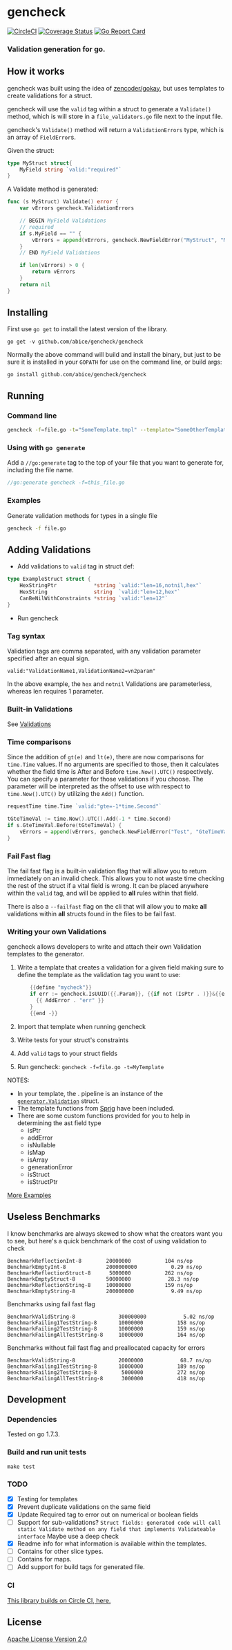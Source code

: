 # gencheck
[![CircleCI](https://circleci.com/gh/abice/gencheck.svg?style=svg&circle-token=db146e1d9c8d935d7bd05ac879f818801c432ea4)](https://circleci.com/gh/abice/gencheck)
[![Coverage Status](https://coveralls.io/repos/github/abice/gencheck/badge.svg)](https://coveralls.io/github/abice/gencheck)
[![Go Report Card](https://goreportcard.com/badge/github.com/abice/gencheck)](https://goreportcard.com/report/github.com/abice/gencheck)

### Validation generation for go.

## How it works
gencheck was built using the idea of [zencoder/gokay](https://github.com/zencoder/gokay), but uses templates to create validations for a struct.

gencheck will use the `valid` tag within a struct to generate a `Validate()` method, which is will store in a `file_validators.go` file
next to the input file.

gencheck's `Validate()` method will return a `ValidationErrors` type, which is an array of `FieldError`s.

Given the struct:

```go
type MyStruct struct{
	MyField string `valid:"required"`
}
```
A Validate method is generated:

```go
func (s MyStruct) Validate() error {
	var vErrors gencheck.ValidationErrors

	// BEGIN MyField Validations
	// required
	if s.MyField == "" {
		vErrors = append(vErrors, gencheck.NewFieldError("MyStruct", "MyField", "required", errors.New("is required")))
	}
	// END MyField Validations

	if len(vErrors) > 0 {
		return vErrors
	}
	return nil
}
```

## Installing

First use `go get` to install the latest version of the library.

`go get -v github.com/abice/gencheck/gencheck`

Normally the above command will build and install the binary, but just to be sure it is installed in your `GOPATH` for use on the command line, or build args:

`go install github.com/abice/gencheck/gencheck`

## Running
### Command line
```sh
gencheck -f=file.go -t="SomeTemplate.tmpl" --template="SomeOtherTemplate.tmpl" -d="some/dir" --template-dir="some/dir/that/has/templates"
```

### Using with `go generate`
Add a `//go:generate` tag to the top of your file that you want to generate for, including the file name.

```go
//go:generate gencheck -f=this_file.go
```

### Examples
Generate validation methods for types in a single file
```sh
gencheck -f file.go
```

## Adding Validations
- Add validations to `valid` tag in struct def:

```go
type ExampleStruct struct {
	HexStringPtr            *string `valid:"len=16,notnil,hex"`
	HexString               string  `valid:"len=12,hex"`
	CanBeNilWithConstraints *string `valid:"len=12"`
}
```

- Run gencheck

### Tag syntax
Validation tags are comma separated, with any validation parameter specified after an equal sign.

`valid:"ValidationName1,ValidationName2=vn2param"`

In the above example, the `hex` and `notnil` Validations are parameterless, whereas len requires 1 parameter.

### Built-in Validations
See [Validations](validations.md)

### Time comparisons
Since the addition of `gt(e)` and `lt(e)`, there are now comparisons for `time.Time` values.  If no arguments are specified to those, then it calculates whether the
field time is After and Before `time.Now().UTC()` respectively.  You can specify a parameter for those validations if you choose.  The parameter will be interpreted as
the offset to use with respect to `time.Now().UTC()` by utilizing the `Add()` function.

```go
requestTime time.Time `valid:"gte=-1*time.Second"`
```

```go
tGteTimeVal := time.Now().UTC().Add(-1 * time.Second)
if s.GteTimeVal.Before(tGteTimeVal) {
	vErrors = append(vErrors, gencheck.NewFieldError("Test", "GteTimeVal", "gte", fmt.Errorf("is before %s", tGteTimeVal)))
}
```

### Fail Fast flag
The fail fast flag is a built-in validation flag that will allow you to return immediately on an invalid check.  This allows you to not waste time checking the rest of the struct if a vital field is wrong.  It can be placed anywhere within the `valid` tag, and will be applied to **all** rules within that field.

There is also a `--failfast` flag on the cli that will allow you to make **all** validations within **all** structs found in the files to be fail fast.

### Writing your own Validations
gencheck allows developers to write and attach their own Validation templates to the generator.

1. Write a template that creates a validation for a given field making sure to define the template as the validation tag you want to use:

    ```go
		{{define "mycheck"}}
		if err := gencheck.IsUUID({{.Param}}, {{if not (IsPtr . )}}&{{end}}s.{{.FieldName}}); err != nil {
		  {{ AddError . "err" }}
		}
		{{end -}}
    ```

1. Import that template when running gencheck
1. Write tests for your struct's constraints
1. Add `valid` tags to your struct fields
1. Run gencheck: `gencheck -f=file.go -t=MyTemplate`

NOTES:

- In your template, the . pipeline is an instance of the [`generator.Validation`](generator/types.go#L27) struct.
- The template functions from [Sprig](https://github.com/Masterminds/sprig) have been included.
- There are some custom functions provided for you to help in determining the ast field type
  - isPtr
  - addError
  - isNullable
  - isMap
  - isArray
  - generationError
  - isStruct
  - isStructPtr

[More Examples](internal/example/)


## Useless Benchmarks

I know benchmarks are always skewed to show what the creators want you to see, but here's a quick benchmark of the cost of using validation to check

```
BenchmarkReflectionInt-8      	20000000	       104 ns/op
BenchmarkEmptyInt-8           	2000000000	         0.29 ns/op
BenchmarkReflectionStruct-8   	 5000000	       262 ns/op
BenchmarkEmptyStruct-8        	50000000	        28.3 ns/op
BenchmarkReflectionString-8   	10000000	       159 ns/op
BenchmarkEmptyString-8        	200000000	         9.49 ns/op

```
Benchmarks using fail fast flag
```
BenchmarkValidString-8            	300000000	         5.02 ns/op
BenchmarkFailing1TestString-8     	10000000	       158 ns/op
BenchmarkFailing2TestString-8     	10000000	       159 ns/op
BenchmarkFailingAllTestString-8   	10000000	       164 ns/op
```

Benchmarks without fail fast flag and preallocated capacity for errors
```
BenchmarkValidString-8            	20000000	        68.7 ns/op
BenchmarkFailing1TestString-8     	10000000	       189 ns/op
BenchmarkFailing2TestString-8     	 5000000	       272 ns/op
BenchmarkFailingAllTestString-8   	 3000000	       418 ns/op
```

## Development

### Dependencies

Tested on go 1.7.3.

### Build and run unit tests

    make test

### TODO
- [x] Testing for templates
- [x] Prevent duplicate validations on the same field
- [x] Update Required tag to error out on numerical or boolean fields
- [ ] Support for sub-validations? `Struct fields: generated code will call static Validate method on any field that implements Validateable interface`  Maybe use a deep check
- [x] Readme info for what information is available within the templates.
- [ ] Contains for other slice types.
- [ ] Contains for maps.
- [ ] Add support for build tags for generated file.

### CI

[This library builds on Circle CI, here.](https://circleci.com/gh/abice/gencheck/)

## License

[Apache License Version 2.0](LICENSE)

